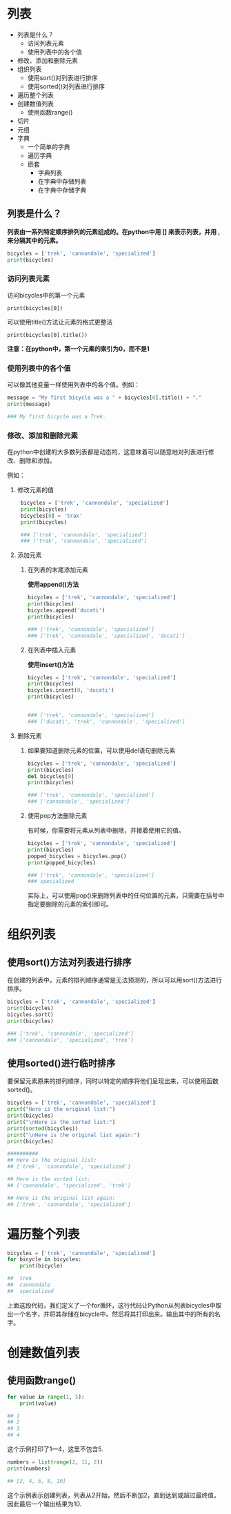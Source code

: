 # 列表

+ 列表是什么？
  + 访问列表元素
  + 使用列表中的各个值
+ 修改、添加和删除元素
+ 组织列表
  + 使用sort()对列表进行排序
  + 使用sorted()对列表进行排序
+ 遍历整个列表
+ 创建数值列表
  + 使用函数range()
+ 切片
+ 元组
+ 字典
  + 一个简单的字典
  + 遍历字典
  + 嵌套
    + 字典列表
    + 在字典中存储列表
    + 在字典中存储字典

## 列表是什么？

**列表由一系列特定顺序排列的元素组成的。在python中用 [] 来表示列表，并用 , 来分隔其中的元素。**

```python
bicycles = ['trek', 'cannondale', 'specialized']
print(bicycles)
```

### 访问列表元素

访问bicycles中的第一个元素

`print(bicycles[0])`

可以使用title()方法让元素的格式更整洁

`print(bicycles[0].title())`

**注意：在python中，第一个元素的索引为0，而不是1**

### 使用列表中的各个值

可以像其他变量一样使用列表中的各个值。例如：

```python
message = "My first bicycle was a " + bicycles[0].title() + "."
print(message)

### My first bicycle was a Trek.
```

### 修改、添加和删除元素

在python中创建的大多数列表都是动态的，这意味着可以随意地对列表进行修改、删除和添加。

例如：

1. 修改元素的值
   ```python
    bicycles = ['trek', 'cannondale', 'specialized']
    print(bicycles)
    bicycles[0] = 'trak'
    print(bicycles)

    ### ['trek', 'cannondale', 'specialized']
    ### ['trak', 'cannondale', 'specialized']
   ```
2. 添加元素
    1. 在列表的末尾添加元素
        
        **使用append()方法**
        ```python
        bicycles = ['trek', 'cannondale', 'specialized']
        print(bicycles)
        bicycles.append('ducati')
        print(bicycles)

        ### ['trek', 'cannondale', 'specialized']
        ### ['trek', 'cannondale', 'specialized', 'ducati']
        ```
    2. 在列表中插入元素

        **使用insert()方法**

        ```python
        bicycles = ['trek', 'cannondale', 'specialized']
        print(bicycles)
        bicycles.insert(0, 'ducati')
        print(bicycles)


        ### ['trek', 'cannondale', 'specialized']
        ### ['ducati', 'trek', 'cannondale', 'specialized']
        ```
3. 删除元素
   1. 如果要知道删除元素的位置，可以使用del语句删除元素
        ```python
        bicycles = ['trek', 'cannondale', 'specialized']
        print(bicycles)
        del bicycles[0]
        print(bicycles)

        ### ['trek', 'cannondale', 'specialized']
        ### ['cannondale', 'specialized']
        ```
    2. 使用pop方法删除元素
       
       有时候，你需要将元素从列表中删除，并接着使用它的值。

       ```python
       bicycles = ['trek', 'cannondale', 'specialized']
       print(bicycles)
       popped_bicycles = bicycles.pop()
       print(popped_bicycles)

       ### ['trek', 'cannondale', 'specialized']
       ### specialized
       ```

       实际上，可以使用pop()来删除列表中的任何位置的元素，只需要在括号中指定要删除的元素的索引即可。

# 组织列表

## 使用sort()方法对列表进行排序

在创建的列表中，元素的排列顺序通常是无法预测的，所以可以用sort()方法进行排序。

```python
bicycles = ['trek', 'cannondale', 'specialized']
print(bicycles)
bicycles.sort()
print(bicycles)

### ['trek', 'cannondale', 'specialized']
### ['cannondale', 'specialized', 'trek']
```
## 使用sorted()进行临时排序

要保留元素原来的排列顺序，同时以特定的顺序将他们呈现出来，可以使用函数sorted()。

```python
bicycles = ['trek', 'cannondale', 'specialized']
print("Here is the original list:")
print(bicycles)
print("\nHere is the sorted list:")
print(sorted(bicycles))
print("\nHere is the original list again:")
print(bicycles)

##########
## Here is the original list:
## ['trek', 'cannondale', 'specialized']

## Here is the sorted list:
## ['cannondale', 'specialized', 'trek']

## Here is the original list again:
## ['trek', 'cannondale', 'specialized']
```

# 遍历整个列表

```python
bicycles = ['trek', 'cannondale', 'specialized']
for bicycle in bicycles:
    print(bicycle)

##  trek
##  cannondale
##  specialized
```

上面这段代码，我们定义了一个for循环，这行代码让Python从列表bicycles中取出一个名字，并将其存储在bicycle中。然后将其打印出来。输出其中的所有的名字。

# 创建数值列表

## 使用函数range()

```python
for value in range(1, 5):
    print(value)

## 1
## 2
## 3
## 4
```

这个示例打印了1—4，这里不包含5.

```python
numbers = list(range(2, 11, 2))
print(numbers)

## [2, 4, 6, 8, 10]
```

这个示例表示创建列表，列表从2开始，然后不断加2，直到达到或超过最终值，因此最后一个输出结果为10.